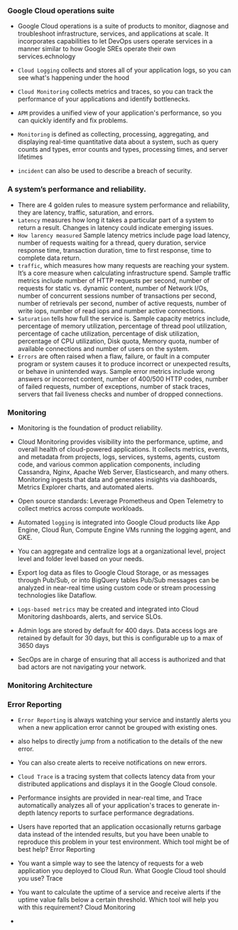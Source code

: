 

### Google Cloud operations suite
* Google Cloud operations is a suite of products to monitor, diagnose and troubleshoot infrastructure, services, and applications at scale. It incorporates capabilities to let DevOps 
users operate services in a manner similar to how Google SREs operate their own services.echnology
* `Cloud Logging` collects and stores all of your application logs, so you can see what's happening under the hood
* `Cloud Monitoring` collects metrics and traces, so you can track the performance of your applications and identify bottlenecks.
* `APM` provides a unified view of your application's performance, so you can quickly identify and fix problems.

* `Monitoring` is defined as collecting, processing, aggregating, and displaying real-time quantitative data about a system, such as query counts and types, error counts and types, processing times,
and server lifetimes
* `incident` can also be used to describe a breach of security.

### A system’s performance and reliability.
* There are 4 golden rules to measure system performance and reliability, they are latency, traffic, saturation, and errors.
* `Latency` measures how long it takes a particular part of a system to return a result. Changes in latency could indicate emerging issues.
* `How larency measured` Sample latency metrics include page load latency, number of requests waiting for a thread, query duration, service response time,
transaction duration, time to first response, time to complete data return.
* `traffic`, which measures how many requests are reaching your system. It’s a core measure when calculating infrastructure spend. Sample traffic metrics include number of HTTP requests per second,
number of requests for static vs. dynamic content, number of Network I/Os, number of concurrent sessions number of transactions per second, number of retrievals per second, number of active requests,
number of write iops, number of read iops and number active connections.
* `Saturation` tells how full the service is. Sample capacity metrics include, percentage of memory utilization, percentage of thread pool utilization,
  percentage of cache utilization, percentage of disk utilization, percentage of CPU utilization, Disk quota, Memory quota, number of available connections and number of users on the system.
* `Errors`  are often raised when a flaw, failure, or fault in a computer program or system causes it to produce incorrect or unexpected results, or behave in unintended ways.
Sample error metrics include wrong answers or incorrect content, number of 400/500 HTTP codes, number of failed requests, number of exceptions, number of stack traces, servers that fail liveness checks and number of dropped connections.


### Monitoring
* Monitoring is the foundation of product reliability.
* Cloud Monitoring provides visibility into the performance, uptime, and overall health of cloud-powered applications. It collects metrics, events, and metadata from projects, logs, services, systems, agents, custom code, and various common application components,
  including Cassandra, Nginx, Apache Web Server, Elasticsearch, and many others. Monitoring ingests that data and generates insights via dashboards, Metrics Explorer charts, and automated alerts.
* Open source standards: Leverage Prometheus and Open Telemetry to collect metrics across compute workloads.

* Automated `logging` is integrated into Google Cloud products like App Engine, Cloud Run, Compute Engine VMs running the logging agent, and GKE.
* You can aggregate and centralize logs at a organizational level, project level and folder level based on your needs.
*  Export log data as files to Google Cloud Storage, or as messages through Pub/Sub, or into BigQuery tables Pub/Sub messages can be analyzed in near-real time
  using custom code or stream processing technologies like Dataflow.
* `Logs-based metrics` may be created and integrated into Cloud Monitoring dashboards, alerts, and service SLOs.
* Admin logs are stored by default for 400 days. Data access logs are retained by default for 30 days, but this is configurable up to a max of 3650 days
* SecOps are in charge of ensuring that all access is authorized and that bad actors are not navigating your network.

### Monitoring Architecture



### Error Reporting

* `Error Reporting` is always watching your service and instantly alerts you when a new application error cannot be grouped with existing ones.
* also helps to directly jump from a notification to the details of the new error.
* You can also create alerts to receive notifications on new errors.

* `Cloud Trace` is a tracing system that collects latency data from your distributed applications and displays it in the Google Cloud console.
* Performance insights are provided in near-real time, and Trace automatically analyzes all of your application's traces to generate in-depth latency reports to surface performance degradations.
* Users have reported that an application occasionally returns garbage data instead of the intended results, but you have been unable to reproduce this problem in your test environment. Which tool might be of best help? Error Reporting
* You want a simple way to see the latency of requests for a web application you deployed to Cloud Run. What Google Cloud tool should you use? Trace
* You want to calculate the uptime of a service and receive alerts if the uptime value falls below a certain threshold. Which tool will help you with this requirement? Cloud Monitoring
* 






  
